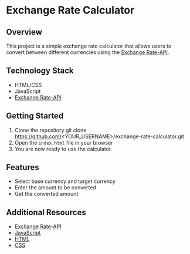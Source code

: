 # Exchange Rate Calculator

## Overview
This project is a simple exchange rate calculator that allows users to convert between different currencies using the [Exchange Rate-API](https://www.exchangerate-api.com/).

## Technology Stack
- HTML/CSS
- JavaScript
- [Exchange Rate-API](https://api.exchangerate-api.com/v4)

## Getting Started
1. Clone the repository
git clone https://github.com/<YOUR_USERNAME>/exchange-rate-calculator.git
2. Open the `index.html` file in your browser
3. You are now ready to use the calculator.

## Features
- Select base currency and target currency
- Enter the amount to be converted
- Get the converted amount

## Additional Resources
- [Exchange Rate-API](https://www.exchangerate-api.com/)
- [JavaScript](https://developer.mozilla.org/en-US/docs/Web/JavaScript)
- [HTML](https://developer.mozilla.org/en-US/docs/Web/HTML)
- [CSS](https://developer.mozilla.org/en-US/docs/Web/CSS)
